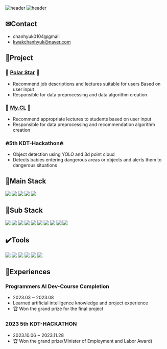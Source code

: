 ![header](https://capsule-render.vercel.app/api?type=venom&color=timeGradient&text=Welcome%20to%20Ch_Hyuk's%20GitHub%20👋&animation=twinkling&fontSize=40&fontAlignY=50&fontAlign=50&stroke=000000&height=180)
![header](https://capsule-render.vercel.app/api?type=transparent&color=timeGradient&text=🌱Developer%20who%20dreams%20of%20becoming%20an%20artificial%20intelligence%20engineer&animation=cylinder&fontSize=20&fontAlignY=50&fontAlign=50&height=180&stroke=000000&strokeWidth=1)

## ✉Contact
 - chanhyuk0104@gmail
 - kwakchanhyuk@naver.com
   
## 🎏Project

### 🌟 [Polar Star](https://github.com/KDT-AiVENGERS/PolarStar_Info) 🌟
 - Recommend job descriptions and lectures suitable for users Based on user input
 - Responsible for data preprocessing and data algorithm creation


### 🎒 [My.CL](https://github.com/Ch-Hyuk/My.CL) 🎒

 - Recommend appropriate lectures to students based on user input
 - Responsible for data preprocessing and recommendation algorithm creation

### 🔥5th KDT-Hackathon🔥
 - Object detection using YOLO and 3d point cloud
 - Detects babies entering dangerous areas or objects and alerts them to dangerous situations
   
## 🔆Main Stack  

<img src="https://img.shields.io/badge/python-3776AB?style=for-the-badge&logo=python&logoColor=white"> <img src="https://img.shields.io/badge/pandas-150458?style=for-the-badge&logo=pandas&logoColor=white"> <img src="https://img.shields.io/badge/pytorch-EE4C2C?style=for-the-badge&logo=pytorch&logoColor=white"> <img src="https://img.shields.io/badge/numpy-013243?style=for-the-badge&logo=numpy&logoColor=white"> <img src="https://img.shields.io/badge/selenium-43B02A?style=for-the-badge&logo=selenium&logoColor=white">

## 🔅Sub Stack  

<img src="https://img.shields.io/badge/JavaScript-f7df1e?style=for-the-badge&logo=JavaScript&logoColor=white"> <img src="https://img.shields.io/badge/C-A8B9CC?style=for-the-badge&logo=c&logoColor=white"> <img src="https://img.shields.io/badge/c++-00599c?style=for-the-badge&logo=c++&logoColor=white"> <img src="https://img.shields.io/badge/node.js-339933c?style=for-the-badge&logo=node.js&logoColor=white"> <img src="https://img.shields.io/badge/flask-000000?style=for-the-badge&logo=flask&logoColor=white"> <img src="https://img.shields.io/badge/django-092E20?style=for-the-badge&logo=django&logoColor=white"> <img src="https://img.shields.io/badge/php-777BB4?style=for-the-badge&logo=php&logoColor=white"> <img src="https://img.shields.io/badge/mysql-4479A1?style=for-the-badge&logo=mysql&logoColor=white"> <img src="https://img.shields.io/badge/mariadb-003545?style=for-the-badge&logo=mariadb&logoColor=white"> <img src="https://img.shields.io/badge/mongodb-47A248?style=for-the-badge&logo=mongodb&logoColor=white">

## ✔️Tools  

<img src="https://img.shields.io/badge/github-181717?style=for-the-badge&logo=github&logoColor=white"> <img src="https://img.shields.io/badge/vscode-007ACC?style=for-the-badge&logo=vscode&logoColor=white"> <img src="https://img.shields.io/badge/jupyter-F37626?style=for-the-badge&logo=jupyter&logoColor=white"> <img src="https://img.shields.io/badge/anaconda-44A833?style=for-the-badge&logo=anaconda&logoColor=white"> <img src="https://img.shields.io/badge/notion-000000?style=for-the-badge&logo=notion&logoColor=white"> <img src="https://img.shields.io/badge/slack-4A154B?style=for-the-badge&logo=slack&logoColor=white"> 

## 📌Experiences

### Programmers AI Dev-Course Completion
  - 2023.03 ~ 2023.08
  - Learned artificial intelligence knowledge and project experience
  - 🏆 Won the grand prize for the final project

### 2023 5th KDT-HACKATHON
  - 2023.10.06 ~ 2023.11.28
  - 🏆 Won the grand prize(Minister of Employment and Labor Award)
<!--
**Ch-Hyuk/Ch-Hyuk** is a ✨ _special_ ✨ repository because its `README.md` (this file) appears on your GitHub profile.
🎇✉️📌✔️🌱💻 --!>

